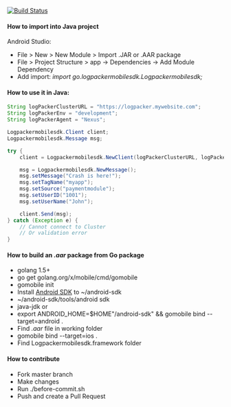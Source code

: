 [![Build Status](https://travis-ci.org/logpacker/mobile-sdk.svg?branch=master)](https://travis-ci.org/logpacker/mobile-sdk)

#### How to import into Java project

Android Studio:

* File > New > New Module > Import .JAR or .AAR package
* File > Project Structure > app -> Dependencies -> Add Module Dependency
* Add import: *import go.logpackermobilesdk.Logpackermobilesdk;*

#### How to use it in Java:

```java
String logPackerClusterURL = "https://logpacker.mywebsite.com";
String logPackerEnv = "development";
String logPackerAgent = "Nexus";

Logpackermobilesdk.Client client;
Logpackermobilesdk.Message msg;

try {
    client = Logpackermobilesdk.NewClient(logPackerClusterURL, logPackerEnv, logPackerAgent);

    msg = Logpackermobilesdk.NewMessage();
    msg.setMessage("Crash is here!");
    msg.setTagName("myapp");
    msg.setSource("paymentmodule");
    msg.setUserID("1001");
    msg.setUserName("John");

    client.Send(msg);
} catch (Exception e) {
    // Cannot connect to Cluster
    // Or validation error
}
```

#### How to build an *.aar* package from Go package

* golang 1.5+
* go get golang.org/x/mobile/cmd/gomobile
* gomobile init
* Install [Android SDK](https://developer.android.com/sdk/index.html#Other) to ~/android-sdk
* ~/android-sdk/tools/android sdk
* java-jdk or
* export ANDROID_HOME=$HOME"/android-sdk" && gomobile bind --target=android .
* Find *.aar* file in working folder
* gomobile bind --target=ios .
* Find Logpackermobilesdk.framework folder

#### How to contribute

* Fork master branch
* Make changes
* Run ./before-commit.sh
* Push and create a Pull Request
